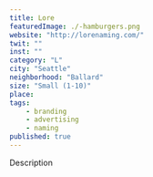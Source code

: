 ```yaml
---
title: Lore
featuredImage: ./-hamburgers.png
website: "http://lorenaming.com/"
twit: ""
inst: ""
category: "L"
city: "Seattle"
neighborhood: "Ballard"
size: "Small (1-10)"
place: 
tags:
    - branding
    - advertising
    - naming
published: true
---
```


Description